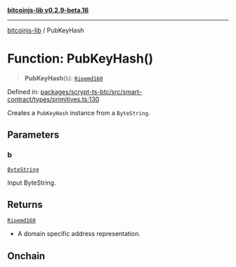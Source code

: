 [**bitcoinjs-lib v0.2.9-beta.16**](../README.md)

***

[bitcoinjs-lib](../README.md) / PubKeyHash

# Function: PubKeyHash()

> **PubKeyHash**(`b`): [`Ripemd160`](../type-aliases/Ripemd160.md)

Defined in: [packages/scrypt-ts-btc/src/smart-contract/types/primitives.ts:130](https://github.com/sCrypt-Inc/scrypt-btc-mono/blob/7d2760b2d3565565fcb011792878d3764e0701be/packages/scrypt-ts-btc/src/smart-contract/types/primitives.ts#L130)

Creates a `PubKeyHash` instance from a `ByteString`.

## Parameters

### b

[`ByteString`](../type-aliases/ByteString.md)

Input ByteString.

## Returns

[`Ripemd160`](../type-aliases/Ripemd160.md)

- A domain specific address representation.

## Onchain
